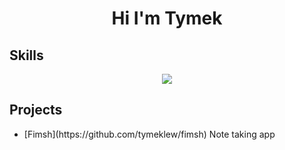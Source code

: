 <h1 align="center"> Hi I'm Tymek </h1>
<div align="center">
</div>
<h2> Skills </h2>
<p align="center">
  <a href="https://skillicons.dev">
    <img src="https://skillicons.dev/icons?i=c,cs,go,rust,firebase,html,css,js,ts,nodejs,express,linux,mongodb,mysql,postgres,react,tailwind,vite&perline=9" />
  </a>
</p>
<h2> Projects</h2>
<ul>
 <li>[Fimsh](https://github.com/tymeklew/fimsh) Note taking app </li>
</ul>
